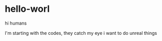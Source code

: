 # hello-worl  
hi humans

I'm starting with the codes, they catch my eye
i want to do unreal things 
